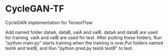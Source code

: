 # CycleGAN-TF
CycleGAN implementation for TensorFlow

Add named folder dataA, dataB, valA and valB. dataA and dataB are used for training. valA and valB are used for test.
After putting these folders, Run "python main.py" starts training.when the training is over,Put folders named testA and testB, and Run "python pred.py testA testB" to test.
